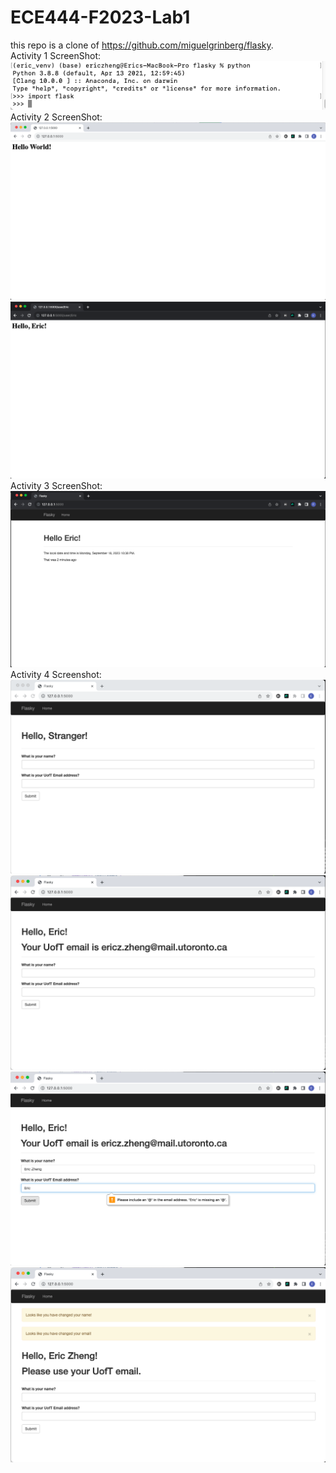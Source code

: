 # ECE444-F2023-Lab1
this repo is a clone of https://github.com/miguelgrinberg/flasky.   
Activity 1 ScreenShot:   
![alt text](activity1.png "Activity 1 ScreenShot")   
Activity 2 ScreenShot:   
![alt text](activity2_1.png "Activity 2 ScreenShot 1")   
![alt text](activity2_2_new.png "Activity 2 ScreenShot 2")   
Activity 3 ScreenShot:   
![alt text](activity3.png "Activity 3 ScreenShot")   
Activity 4 Screenshot:   
![alt text](activity4-1.png "Activity 4 ScreenShot 1")   
![alt text](activity4-2.png "Activity 4 ScreenShot 2")   
![alt text](activity4-3.png "Activity 4 ScreenShot 3")   
![alt text](activity4-4.png "Activity 4 ScreenShot 4")   
